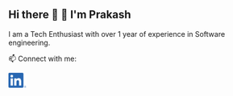 ## Hi there 👋 👋 I'm Prakash 

I am a Tech Enthusiast with over 1 year of experience in Software engineering.


📫 Connect with me:
<p align="left">
  <a href="https://linkedin.com/in/om-prakash-reddy" target="blank"><img align="center"src="https://github.com/mromprakash/mromprakash/blob/b693c50a4140bb81cd077126bc2012c3ae114862/assets/LI-In.png" alt="om-prakash-reddy" height="30" width="35" /></a>
<!--
**mromprakash/mromprakash** is a ✨ _special_ ✨ repository because its `README.md` (this file) appears on your GitHub profile.

Here are some ideas to get you started:

- 🔭 I’m currently working on ...
- 🌱 I’m currently learning ...
- 👯 I’m looking to collaborate on ...
- 🤔 I’m looking for help with ...
- 💬 Ask me about ...
- 📫 How to reach me: ...
- 😄 Pronouns: ...
- ⚡ Fun fact: ...
-->
